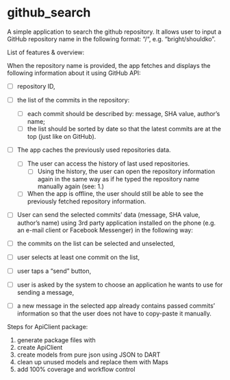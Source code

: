 # github_search
A simple application to search the github repository.
It allows user to input a GitHub repository name in the following format: “<owner>/<repository>“, e.g. “bright/shouldko”.


List of features & overview:


When the repository name is provided, the app fetches and displays the following information about it using GitHub API:
- [ ] repository ID,
- [ ] the list of the commits in the repository:
    - [ ] each commit should be described by: message, SHA value, author’s name;
    - [ ] the list should be sorted by date so that the latest commits are at the top (just like on GitHub).
- [ ] The app caches the previously used repositories data.
    - [ ] The user can access the history of last used repositories.
        - [ ] Using the history, the user can open the repository information again in the same way as if he typed the repository name manually again (see: 1.)
    - [ ] When the app is offline, the user should still be able to see the previously fetched repository information.
- [ ] User can send the selected commits’ data (message, SHA value, author’s name) using 3rd party application installed on the phone (e.g. an e-mail client or Facebook Messenger) in the following way:
- [ ] the commits on the list can be selected and unselected,
- [ ] user selects at least one commit on the list,
- [ ] user taps a “send” button,
- [ ] user is asked by the system to choose an application he wants to use for sending a message,
- [ ] a new message in the selected app already contains passed commits’ information so that the user does not have to copy-paste it manually.


Steps for ApiClient package:
1. generate package files with 
1. create ApiClient
2. create models from pure json using JSON to DART
3. clean up unused models and replace them with Maps
4. add 100% coverage and workflow control